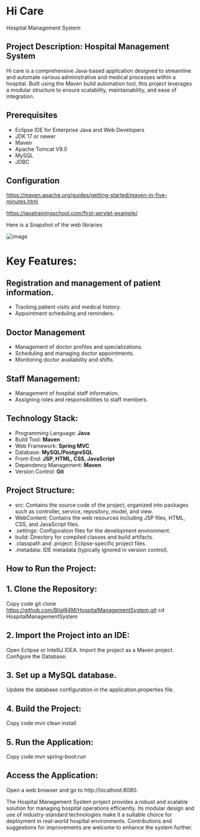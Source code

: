 # Hi Care
Hospital Management System

## Project Description: Hospital Management System
Hi care is a comprehensive Java-based application designed to streamline and automate various administrative and medical processes within a hospital. Built using the Maven build automation tool, this project leverages a modular structure to ensure scalability, maintainability, and ease of integration.

## Prerequisites
- Eclipse IDE for Enterprise Java and Web Developers
- JDK 17 or newer
- Maven
- Apache Tomcat V9.0
- MySQL
- JDBC

## Configuration
https://maven.apache.org/guides/getting-started/maven-in-five-minutes.html

https://javatrainingschool.com/first-servlet-example/

Here is a Snapshot of the web libraries 

![image](https://github.com/BilalR4M/HospitalManagementSystem/assets/165455288/32b9d735-4b5c-479b-9d5b-bb57cdbc9765)

# Key Features:

## Registration and management of patient information.
- Tracking patient visits and medical history.
- Appointment scheduling and reminders.

## Doctor Management
- Management of doctor profiles and specializations.
- Scheduling and managing doctor appointments.
- Monitoring doctor availability and shifts.

## Staff Management:
- Management of hospital staff information.
- Assigning roles and responsibilities to staff members.


## Technology Stack:
  - Programming Language: **Java**
  - Build Tool: **Maven**
  - Web Framework: **Spring MVC**
  - Database: **MySQL/PostgreSQL**
  - Front-End: **JSP, HTML, CSS, JavaScript**
  - Dependency Management: **Maven**
  - Version Control: **Git**
    
## Project Structure:
  - src: Contains the source code of the project, organized into packages such as controller, service, repository, model, and view.
  - WebContent: Contains the web resources including JSP files, HTML, CSS, and JavaScript files.
  - .settings: Configuration files for the development environment.
  - build: Directory for compiled classes and build artifacts.
  - .classpath and .project: Eclipse-specific project files.
  - .metadata: IDE metadata (typically ignored in version control).

## How to Run the Project:

  ## 1. Clone the Repository:


  Copy code
  git clone https://github.com/BilalR4M/HospitalManagementSystem.git
  cd HospitalManagementSystem
  
  
  ## 2. Import the Project into an IDE:
  
  Open Eclipse or IntelliJ IDEA.
  Import the project as a Maven project.
  Configure the Database:
  
  ## 3. Set up a MySQL database.
  
  Update the database configuration in the application.properties file.
  
  ## 4. Build the Project:
  
  Copy code
  mvn clean install


  ## 5. Run the Application:
  
  Copy code
  mvn spring-boot:run
  
  ## Access the Application:
  Open a web browser and go to http://localhost:8080.
  
The Hospital Management System project provides a robust and scalable solution for managing hospital operations efficiently. Its modular design and use of industry-standard technologies make it a suitable choice for deployment in real-world hospital environments. Contributions and suggestions for improvements are welcome to enhance the system further.
